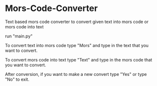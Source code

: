 # Mors-Code-Converter
Text based mors code converter to convert given text into mors code or mors code into text

run "main.py"

To convert text into mors code type "Mors" and type in the text that you want to convert.

To convert mors code into text type "Text" and type in the mors code that you want to convert.

After conversion, if you want to make a new convert type "Yes" or type "No" to exit.
